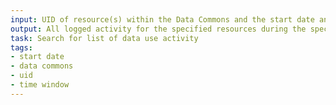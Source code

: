 ```yaml
---
input: UID of resource(s) within the Data Commons and the start date and end date of the time window of interest
output: All logged activity for the specified resources during the specified time window
task: Search for list of data use activity
tags:
- start date
- data commons
- uid
- time window
---
```

